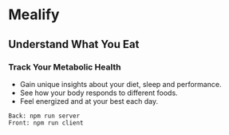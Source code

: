 # Mealify
## Understand What You Eat
### Track Your Metabolic Health
- Gain unique insights about your diet, sleep and performance.
- See how your body responds to different foods.
- Feel energized and at your best each day.



```
Back: npm run server
Front: npm run client
```